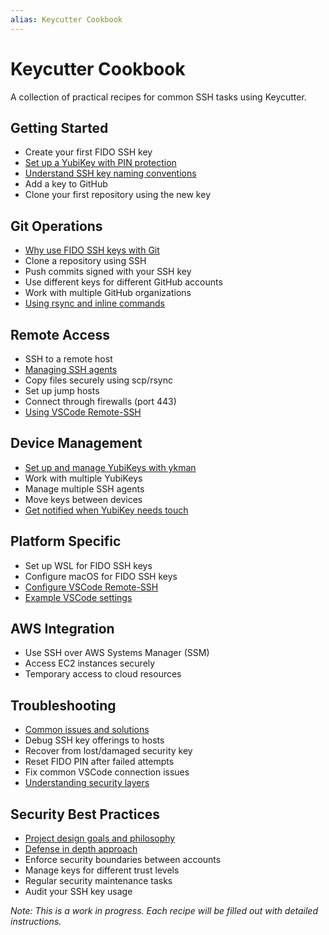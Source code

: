 ```yaml
---
alias: Keycutter Cookbook
---
```

# Keycutter Cookbook

A collection of practical recipes for common SSH tasks using Keycutter.

## Getting Started
- Create your first FIDO SSH key
- [Set up a YubiKey with PIN protection](yubikeys/fido2-on-yubikeys.md)
- [Understand SSH key naming conventions](design/ssh-keytags.md)
- Add a key to GitHub
- Clone your first repository using the new key

## Git Operations
- [Why use FIDO SSH keys with Git](design/why-fido-ssh-keys-are-good-for-git-access-on-managed-devices.md)
- Clone a repository using SSH
- Push commits signed with your SSH key
- Use different keys for different GitHub accounts
- Work with multiple GitHub organizations
- [Using rsync and inline commands](tips-and-tricks.md)

## Remote Access
- SSH to a remote host
- [Managing SSH agents](ssh-agent.md)
- Copy files securely using scp/rsync
- Set up jump hosts
- Connect through firewalls (port 443)
- [Using VSCode Remote-SSH](vscode/remote-ssh-extension.md)

## Device Management
- [Set up and manage YubiKeys with ykman](yubikeys/ykman-yubikey-manager.md)
- Work with multiple YubiKeys
- Manage multiple SSH agents
- Move keys between devices
- [Get notified when YubiKey needs touch](yubikeys/yubikey-touch-detector.md)

## Platform Specific
- Set up WSL for FIDO SSH keys
- Configure macOS for FIDO SSH keys
- [Configure VSCode Remote-SSH](vscode/remote-ssh-extension.md)
- [Example VSCode settings](vscode/settings/)

## AWS Integration
- Use SSH over AWS Systems Manager (SSM)
- Access EC2 instances securely
- Temporary access to cloud resources

## Troubleshooting
- [Common issues and solutions](troubleshooting.md)
- Debug SSH key offerings to hosts
- Recover from lost/damaged security key
- Reset FIDO PIN after failed attempts
- Fix common VSCode connection issues
- [Understanding security layers](design/defense-layers-to-protect-against-key-misuse.md)

## Security Best Practices
- [Project design goals and philosophy](design/design-goals.md)
- [Defense in depth approach](design/defense-layers-to-protect-against-key-misuse.md)
- Enforce security boundaries between accounts
- Manage keys for different trust levels
- Regular security maintenance tasks
- Audit your SSH key usage

*Note: This is a work in progress. Each recipe will be filled out with detailed instructions.*
